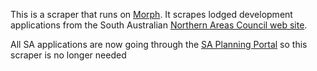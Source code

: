 This is a scraper that runs on [Morph](https://morph.io).  It scrapes lodged development applications from the South Australian [Northern Areas Council web site](https://www.nacouncil.sa.gov.au).

All SA applications are now going through the [SA Planning Portal](https://github.com/planningalerts-scrapers/saplanningportal) so this scraper is no longer needed
